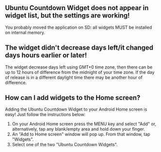 ## Ubuntu Countdown Widget does not appear in widget list, but the settings are working! ##
You probably moved the application on SD: all widgets MUST be installed on internal memory.

## The widget didn't decrease days left/it changed days hours earlier or later! ##
The widget decrease days left using GMT+0 time zone, then there can be up to 12 hours of difference from the midnight of your time zone.
If the day of release is in a different daylight time there may be another hour of difference.

## How can I add widgets to the Home screen? ##
Adding the Ubuntu Countdown Widget to your Android Home screen is easy! Just follow the instructions below:
  1. On your Android Home screen press the MENU key and select "Add" or, alternatively, tap any blank/empty area and hold down your finger.
  1. An "Add to Home screen" window will pop up. From that window, tap "Widgets".
  1. Select one of the two "Ubuntu Countdown Widgets".